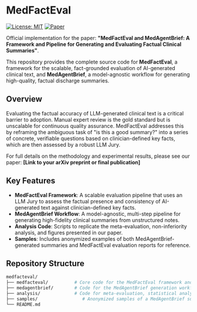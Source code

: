 # MedFactEval

[![License: MIT](https://img.shields.io/badge/License-MIT-yellow.svg)](https://opensource.org/licenses/MIT)
[![Paper](https://img.shields.io/badge/paper-PSB%202025-b31b1b)](https://placeholder-link-to-paper.com)

Official implementation for the paper: **"MedFactEval and MedAgentBrief: A Framework and Pipeline for Generating and Evaluating Factual Clinical Summaries"**.

This repository provides the complete source code for **MedFactEval**, a framework for the scalable, fact-grounded evaluation of AI-generated clinical text, and **MedAgentBrief**, a model-agnostic workflow for generating high-quality, factual discharge summaries.

## Overview

Evaluating the factual accuracy of LLM-generated clinical text is a critical barrier to adoption. Manual expert review is the gold standard but is unscalable for continuous quality assurance. MedFactEval addresses this by reframing the ambiguous task of "is this a good summary?" into a series of concrete, verifiable questions based on clinician-defined key facts, which are then assessed by a robust LLM Jury.

For full details on the methodology and experimental results, please see our paper:
**[Link to your arXiv preprint or final publication]**

## Key Features

*   **MedFactEval Framework**: A scalable evaluation pipeline that uses an LLM Jury to assess the factual presence and consistency of AI-generated text against clinician-defined key facts.
*   **MedAgentBrief Workflow**: A model-agnostic, multi-step pipeline for generating high-fidelity clinical summaries from unstructured notes.
*   **Analysis Code**: Scripts to replicate the meta-evaluation, non-inferiority analysis, and figures presented in our paper.
*   **Samples**: Includes anonymized examples of both MedAgentBrief-generated summaries and MedFactEval evaluation reports for reference.

## Repository Structure

```bash
medfacteval/
├── medfacteval/          # Core code for the MedFactEval framework and LLM Jury
├── medagentbrief/        # Code for the MedAgentBrief generation workflow
├── analysis/             # Code for meta-evaluation, statistical analysis, and figure generation
├── samples/                 # Anonymized samples of a MedAgentBrief summary and a MedFactEval evaluation repo s
└── README.md
```
